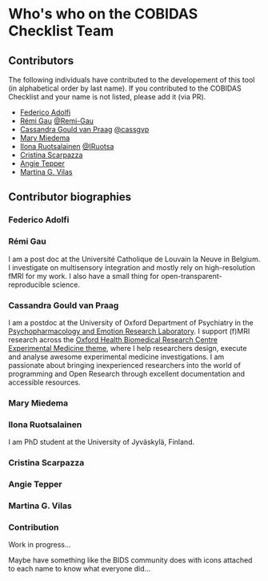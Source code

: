 # Who's who on the COBIDAS Checklist Team

## Contributors

The following individuals have contributed to the developement of this tool (in alphabetical order by last name).
If you contributed to the COBIDAS Checklist and your name is not listed, please add it (via PR).

* [Federico Adolfi](Federico-Adolfi)
* [Rémi Gau](#Rémi-Gau) [@Remi-Gau](https://twitter.com/RemiGau)
* [Cassandra Gould van Praag](#Cassandra-Gould-van-Praag) [@cassgvp](https://twitter.com/cassgvp)
* [Mary Miedema](Mary-Miedema)
* [Ilona Ruotsalainen](#Ilona-Ruotsalainen) [@IRuotsa](https://twitter.com/IRuotsa)
* [Cristina Scarpazza](Cristina-Scarpazza)
* [Angie Tepper](Angie-Tepper)
* [Martina G. Vilas](Martina-G.-Vilas)

## Contributor biographies

### Federico Adolfi

### Rémi Gau

I am a post doc at the Université Catholique de Louvain la Neuve in Belgium. I investigate on multisensory integration and mostly rely on high-resolution fMRI for my work. I also have a small thing for open-transparent-reproducible science.

### Cassandra Gould van Praag

I am a postdoc at the University of Oxford Department of Psychiatry in the [Psychopharmacology and Emotion Research Laboratory](https://www.psych.ox.ac.uk/research/psychopharmacology-and-emotion-research-laboratory). I support (f)MRI research across the [Oxford Health Biomedical Research Centre Experimental Medicine theme](https://oxfordhealthbrc.nihr.ac.uk/research/clinical-research-infrastructure-and-experimental-medicine/), where I help researchers design, execute and analyse awesome experimental medicine investigations. I am passionate about bringing inexperienced researchers into the world of programming and Open Research through excellent documentation and accessible resources.

### Mary Miedema

### Ilona Ruotsalainen

I am PhD student at the University of Jyväskylä, Finland.

### Cristina Scarpazza

### Angie Tepper

### Martina G. Vilas


### Contribution

Work in progress...

Maybe have something like the BIDS community does with icons attached to each name to know what everyone did...
